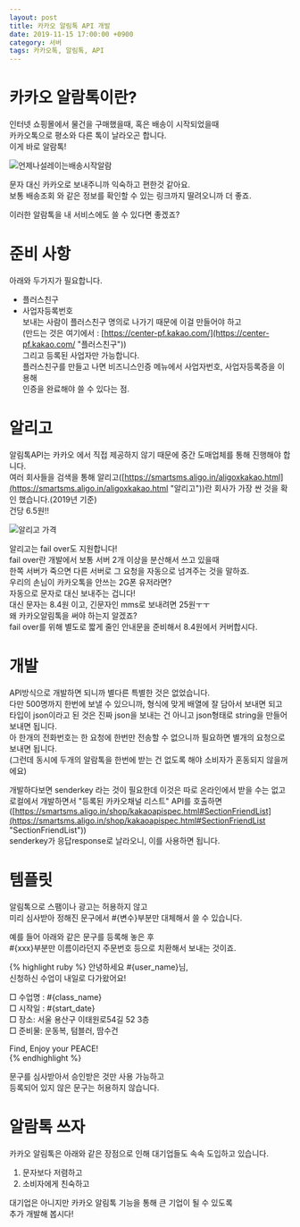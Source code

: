 ```yaml
---
layout: post
title: 카카오 알림톡 API 개발
date: 2019-11-15 17:00:00 +0900
category: 서버
tags: 카카오톡, 알림톡, API
---
```



# 카카오 알람톡이란?
인터넷 쇼핑몰에서 물건을 구매했을때, 혹은 배송이 시작되었을때  
카카오톡으로 평소와 다른 톡이 날라오곤 합니다.  
이게 바로 알람톡!

![언제나설레이는배송시작알람](https://user-images.githubusercontent.com/7343388/68920839-e9bc5700-07b9-11ea-8ba0-cf080b841011.jpg)

문자 대신 카카오로 보내주니까 익숙하고 편한것 같아요.  
보통 배송조회 와 같은 정보를 확인할 수 있는 링크까지 딸려오니까 더 좋죠.  

이러한 알람톡을 내 서비스에도 쓸 수 있다면 좋겠죠?  

# 준비 사항
아래와 두가지가 필요합니다.  
- 플러스친구  
- 사업자등록번호  
보내는 사람이 플러스친구 명의로 나가기 때문에 이걸 만들어야 하고  
(만드는 것은 여기에서 : [https://center-pf.kakao.com/](https://center-pf.kakao.com/ "플러스친구"))  
그리고 등록된 사업자만 가능합니다.  
플러스친구를 만들고 나면 비즈니스인증 메뉴에서 사업자번호, 사업자등록증을 이용해  
인증을 완료해야 쓸 수 있다는 점.   


# 알리고
알림톡API는 카카오 에서 직접 제공하지 않기 때문에 중간 도매업체를 통해 진행해야 합니다.  
여러 회사들을 검색을 통해 알리고([https://smartsms.aligo.in/aligoxkakao.html](https://smartsms.aligo.in/aligoxkakao.html "알리고"))란 회사가 
가장 싼 것을 확인 했습니다.(2019년 기준)  
건당 6.5원!!  

![알리고 가격](https://smartsms.aligo.in/img/shop/img-why-01.png)

알리고는 fail over도 지원합니다!  
fail over란 개발에서 보통 서버 2개 이상을 분산해서 쓰고 있을때  
한쪽 서버가 죽으면 다른 서버로 그 요청을 자동으로 넘겨주는 것을 말하죠.  
우리의 손님이 카카오톡을 안쓰는 2G폰 유저라면?  
자동으로 문자로 대신 보내주는 겁니다!  
대신 문자는 8.4원 이고, 긴문자인 mms로 보내려면 25원ㅜㅜ   
왜 카카오알림톡을 써야 하는지 알겠죠?   
fail over를 위해 별도로 짧게 줄인 안내문을 준비해서 8.4원에서 커버합시다.  


# 개발  
API방식으로 개발하면 되니까 별다른 특별한 것은 없었습니다.  
다만 500명까지 한번에 보낼 수 있으니까, 형식에 맞게 배열에 잘 담아서 보내면 되고  
타입이 json이라고 된 것은 진짜 json을 보내는 건 아니고 json형태로 string을 만들어 보내면 됩니다.   
아 한개의 전화번호는 한 요청에 한번만 전송할 수 없으니까 필요하면 별개의 요청으로 보내면 됩니다.  
(그런데 동시에 두개의 알람톡을 한번에 받는 건 없도록 해야 소비자가 혼동되지 않을꺼에요)  

개발하다보면 senderkey 라는 것이 필요한데 이것은 따로 온라인에서 받을 수는 없고  
로컬에서 개발하면서 "등록된 카카오채널 리스트" API를 호출하면  
([https://smartsms.aligo.in/shop/kakaoapispec.html#SectionFriendList](https://smartsms.aligo.in/shop/kakaoapispec.html#SectionFriendList "SectionFriendList"))  
senderkey가 응답response로 날라오니, 이를 사용하면 됩니다.  

# 템플릿
알림톡으로 스팸이나 광고는 허용하지 않고  
미리 심사받아 정해진 문구에서 #{변수}부분만 대체해서 쓸 수 있습니다.  

예를 들어 아래와 같은 문구를 등록해 놓은 후  
#{xxx}부분만 이름이라던지 주문번호 등으로 치환해서 보내는 것이죠.  

{% highlight ruby %}
안녕하세요 #{user_name}님,  
신청하신 수업이 내일로 다가왔어요!  

□ 수업명 : #{class_name}  
□ 시작일 : #{start_date}  
□ 장소: 서울 용산구 이태원로54길 52 3층  
□ 준비물: 운동복, 텀블러, 땀수건  

Find, Enjoy your PEACE!  
{% endhighlight %}


문구를 심사받아서 승인받은 것만 사용 가능하고  
등록되어 있지 않은 문구는 허용하지 않습니다.  

# 알람톡 쓰자
카카오 알림톡은 아래와 같은 장점으로 인해 대기업들도 속속 도입하고 있습니다.  
1. 문자보다 저렴하고  
2. 소비자에게 친숙하고  

대기업은 아니지만 카카오 알림톡 기능을 통해 큰 기업이 될 수 있도록  
추가 개발해 봅시다!  
